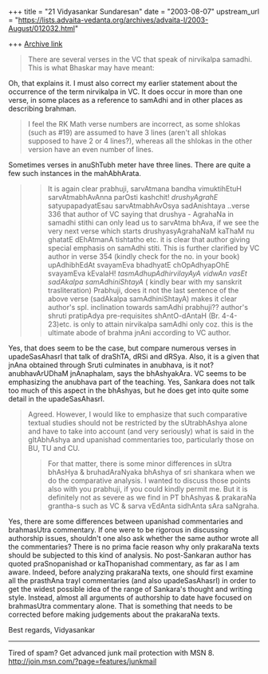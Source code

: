 +++
title = "21 Vidyasankar Sundaresan"
date = "2003-08-07"
upstream_url = "https://lists.advaita-vedanta.org/archives/advaita-l/2003-August/012032.html"

+++
[Archive link](https://lists.advaita-vedanta.org/archives/advaita-l/2003-August/012032.html)


>There are several verses in the VC that speak of nirvikalpa samadhi.
>This is what Bhaskar may have meant:

Oh, that explains it. I must also correct my earlier statement about the 
occurrence of the term nirvikalpa in VC. It does occur in more than one 
verse, in some places as a reference to samAdhi and in other places as 
describing brahman.

>I feel the RK Math verse numbers are incorrect, as some shlokas (such
>as #19) are assumed to have 3 lines (aren't all shlokas supposed to
>have 2 or 4 lines?), whereas all the shlokas in the other version have
>an even number of lines.

Sometimes verses in anuShTubh meter have three lines. There are quite a few 
such instances in the mahAbhArata.

> >  It is again clear prabhuji, sarvAtmana bandha vimuktihEtuH
>sarvAtmabhAvAnna parOsti kashchit!  *drushyAgrahE* satyupapadyatEsau
>sarvAtmabhAvOsya sadAnishtaya ..verse 336 that author of VC saying that
>drushya - AgrahaNa in samadhi stithi can only lead us to sarvAtma bhAva, if
>we see the very next verse which starts drushyasyAgrahaNaM kaThaM nu
>ghatatE dEhAtmanA tishtatho etc. it is clear that author giving special
>emphasis on samAdhi stiti.  This is further clarified by VC author in verse
>354 (kindly check for the no. in your book) upAdhibhEdAt svayamEva
>bhadhyatE chOpAdhyapOhE svayamEva kEvalaH! *tasmAdhupAdhirvilayAyA vidwAn
>vasEt sadAkalpa samAdhiniShtayA* ( kindly bear with my sanskrit
>trasliteration) Prabhuji, does it not the last sentence of the above verse
>(sadAkalpa samAdhiniShtayA) makes it clear author's spl. inclination
>towards samAdhi prabhuji??  author's shruti pratipAdya pre-requisites
>shAntO-dAntaH (Br. 4-4-23)etc. is only to attain nirvikalpa samAdhi only
>coz. this is the ultimate abode of brahma jnAni according to VC author.

Yes, that does seem to be the case, but compare numerous verses in 
upadeSasAhasrI that talk of draShTA, dRSi and dRSya. Also, it is a given 
that jnAna obtained through Sruti culminates in anubhava, is it not? 
anubhavArUDhaM jnAnaphalam, says the bhAshyakAra. VC seems to be emphasizing 
the anubhava part of the teaching. Yes, Sankara does not talk too much of 
this aspect in the bhAshyas, but he does get into quite some detail in the 
upadeSasAhasrI.

>Agreed. However, I would like to emphasize that such comparative textual
>studies should not be restricted by the sUtrabhAshya alone and have to take
>into account (and very seriously) what is said in the gItAbhAshya and
>upanishad commentaries too, particularly those on BU, TU and CU.
>
> > For that matter, there is some minor differences in sUtra bhAsHya &
>bruhadAraNyaka bhAshya of sri shankara when we do the comparative analysis.
>I wanted to discuss those points also with you prabhuji, if you could
>kindly permit me.  But it is definitely not as severe as we find in PT
>bhAshyas & prakaraNa grantha-s such as VC & sarva vEdAnta sidhAnta sAra
>saNgraha.

Yes, there are some differences between upanishad commentaries and 
brahmasUtra commentary. If one were to be rigorous in discussing authorship 
issues, shouldn't one also ask whether the same author wrote all the 
commentaries? There is no prima facie reason why only prakaraNa texts should 
be subjected to this kind of analysis. No post-Sankaran author has quoted 
praSnopanishad or kaThopanishad commentary, as far as I am aware. Indeed, 
before analyzing prakaraNa texts, one should first examine all the prasthAna 
trayI commentaries (and also upadeSasAhasrI) in order to get the widest 
possible idea of the range of Sankara's thought and writing style. Instead, 
almost all arguments of authorship to date have focused on brahmasUtra 
commentary alone. That is something that needs to be corrected before making 
judgements about the prakaraNa texts.

Best regards,
Vidyasankar

_________________________________________________________________
Tired of spam? Get advanced junk mail protection with MSN 8. 
http://join.msn.com/?page=features/junkmail

